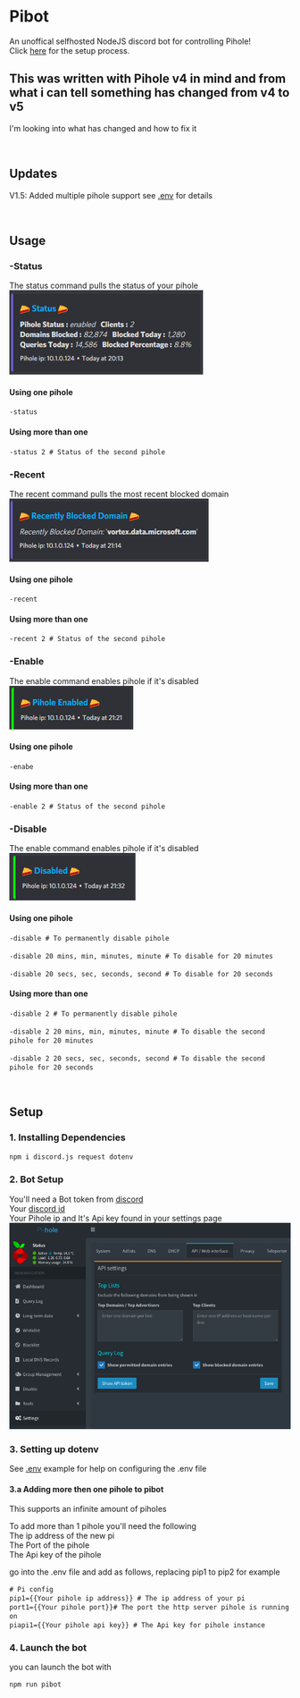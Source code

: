 # Pibot
An unoffical selfhosted NodeJS discord bot for controlling Pihole!  
Click [here](https://github.com/Joshua-Noakes1/Pibot#setup) for the setup process.

## This was written with Pihole v4 in mind and from what i can tell something has changed from v4 to v5
I'm looking into what has changed and how to fix it

<br />

## Updates
V1.5: Added multiple pihole support see [.env](https://github.com/Joshua-Noakes1/Pibot#3-setting-up-dotenv) for details

<br />

## Usage

### -Status
The status command pulls the status of your pihole  
![status](https://raw.githubusercontent.com/Joshua-Noakes1/Lake-CDN/master/CDN/Other%20Repos/Pibot/Images/status.png)
#### Using one pihole
```
-status
```
#### Using more than one
```
-status 2 # Status of the second pihole
```
### -Recent
The recent command pulls the most recent blocked domain    
![recent](https://raw.githubusercontent.com/Joshua-Noakes1/Lake-CDN/master/CDN/Other%20Repos/Pibot/Images/recent.png)
#### Using one pihole
```
-recent
```
#### Using more than one
```
-recent 2 # Status of the second pihole
```
### -Enable
The enable command enables pihole if it's disabled     
![enable](https://raw.githubusercontent.com/Joshua-Noakes1/Lake-CDN/master/CDN/Other%20Repos/Pibot/Images/enable.png)
#### Using one pihole
```
-enabe
```
#### Using more than one
```
-enable 2 # Status of the second pihole
```
### -Disable
The enable command enables pihole if it's disabled     
![disable](https://raw.githubusercontent.com/Joshua-Noakes1/Lake-CDN/master/CDN/Other%20Repos/Pibot/Images/disable.png)
#### Using one pihole
```
-disable # To permanently disable pihole

-disable 20 mins, min, minutes, minute # To disable for 20 minutes 

-disable 20 secs, sec, seconds, second # To disable for 20 seconds
```
#### Using more than one
```
-disable 2 # To permanently disable pihole

-disable 2 20 mins, min, minutes, minute # To disable the second pihole for 20 minutes 

-disable 2 20 secs, sec, seconds, second # To disable the second pihole for 20 seconds
```

<br />

## Setup

### 1. Installing Dependencies  
```
npm i discord.js request dotenv
```
### 2. Bot Setup
You'll need a Bot token from [discord](https://discord.com/developers/applications)     
Your [discord id](https://support.discord.com/hc/en-us/articles/206346498-Where-can-I-find-my-User-Server-Message-ID-#:~:text=On%20Android%20press%20and%20hold,name%20and%20select%20Copy%20ID.)       
Your Pihole ip and It's Api key found in your settings page     
![Settings](https://raw.githubusercontent.com/Joshua-Noakes1/Lake-CDN/master/CDN/Other%20Repos/Pibot/Images/pihole-setting.png)    

### 3. Setting up dotenv   
See [.env](https://github.com/Joshua-Noakes1/Pibot/blob/master/example.env.show) example for help on configuring the .env file 

#### 3.a Adding more then one pihole to pibot  
This supports an infinite amount of piholes 

To add more than 1 pihole you'll need the following    
The ip address of the new pi  
The Port of the pihole   
The Api key of the pihole 

go into the .env file and add as follows, replacing pip1 to pip2 for example 
```env
# Pi config
pip1={{Your pihole ip address}} # The ip address of your pi
port1={{Your pihole port}}# The port the http server pihole is running on
piapi1={{Your pihole api key}} # The Api key for pihole instance
```
### 4. Launch the bot 

you can launch the bot with 
```shell
npm run pibot
```
